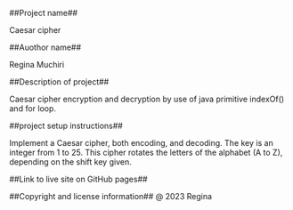##Project name##

Caesar cipher

##Auothor name##

Regina Muchiri

##Description of project##

Caesar cipher encryption and decryption by use of java primitive indexOf() and for loop.

##project setup instructions##

Implement a Caesar cipher, both encoding, and decoding. The key is an integer from 1 to 25. This cipher rotates the letters of the alphabet (A to Z), depending on the shift key given.

##Link to live site on GitHub pages##


##Copyright and license information##
@ 2023 Regina
